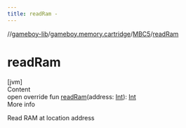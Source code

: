 ```yaml
---
title: readRam -
---
```

//[gameboy-lib](../../index.md)/[gameboy.memory.cartridge](../index.md)/[MBC5](index.md)/[readRam](read-ram.md)



# readRam  
[jvm]  
Content  
open override fun [readRam](read-ram.md)(address: [Int](https://kotlinlang.org/api/latest/jvm/stdlib/kotlin/-int/index.html)): [Int](https://kotlinlang.org/api/latest/jvm/stdlib/kotlin/-int/index.html)  
More info  


Read RAM at location address

  



